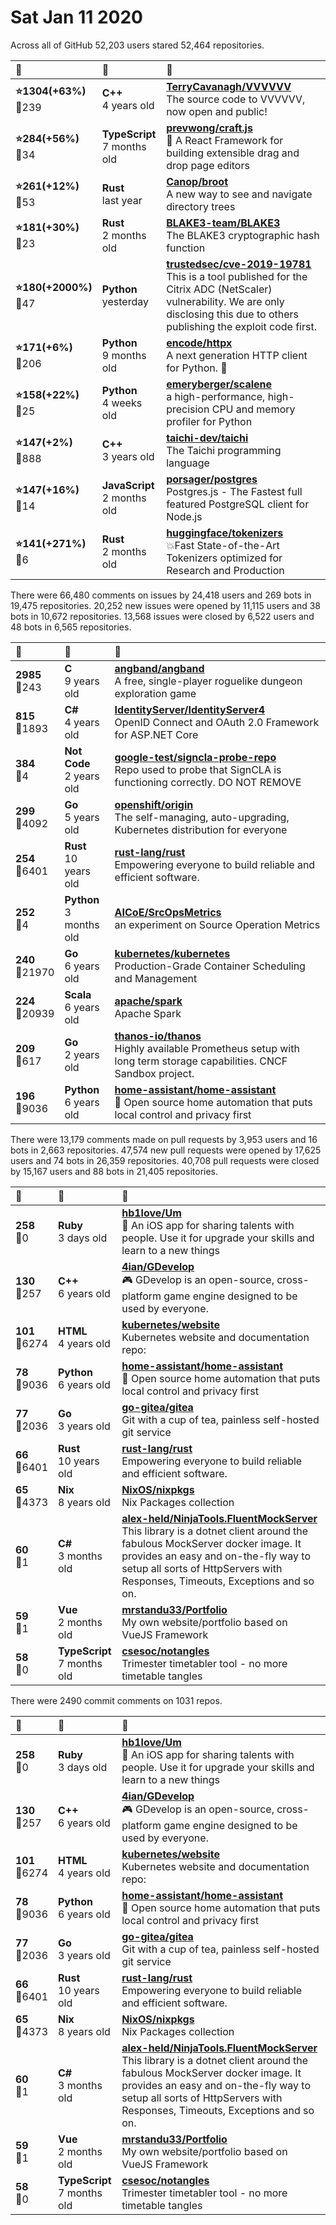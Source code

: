 # Sat Jan 11 2020

Across all of GitHub 52,203 users stared 
52,464 repositories. 

| :page_with_curl: | :calendar: | :page_with_curl: |
| :--- | :--- | :--- |
| **:star:1304(+63%)**<br>:twisted_rightwards_arrows:239 | **C++**<br>4 years old | **[TerryCavanagh/VVVVVV](https://github.com/TerryCavanagh/VVVVVV)**<br>The source code to VVVVVV, now open and public! |
| **:star:284(+56%)**<br>:twisted_rightwards_arrows:34 | **TypeScript**<br>7 months old | **[prevwong/craft.js](https://github.com/prevwong/craft.js)**<br>🚀 A React Framework for building extensible drag and drop page editors |
| **:star:261(+12%)**<br>:twisted_rightwards_arrows:53 | **Rust**<br>last year | **[Canop/broot](https://github.com/Canop/broot)**<br>A new way to see and navigate directory trees |
| **:star:181(+30%)**<br>:twisted_rightwards_arrows:23 | **Rust**<br>2 months old | **[BLAKE3-team/BLAKE3](https://github.com/BLAKE3-team/BLAKE3)**<br>The BLAKE3 cryptographic hash function |
| **:star:180(+2000%)**<br>:twisted_rightwards_arrows:47 | **Python**<br>yesterday | **[trustedsec/cve-2019-19781](https://github.com/trustedsec/cve-2019-19781)**<br>This is a tool published for the Citrix ADC (NetScaler) vulnerability. We are only disclosing this due to others publishing the exploit code first. |
| **:star:171(+6%)**<br>:twisted_rightwards_arrows:206 | **Python**<br>9 months old | **[encode/httpx](https://github.com/encode/httpx)**<br>A next generation HTTP client for Python. 🦋 |
| **:star:158(+22%)**<br>:twisted_rightwards_arrows:25 | **Python**<br>4 weeks old | **[emeryberger/scalene](https://github.com/emeryberger/scalene)**<br>a high-performance, high-precision CPU and memory profiler for Python |
| **:star:147(+2%)**<br>:twisted_rightwards_arrows:888 | **C++**<br>3 years old | **[taichi-dev/taichi](https://github.com/taichi-dev/taichi)**<br>The Taichi programming language |
| **:star:147(+16%)**<br>:twisted_rightwards_arrows:14 | **JavaScript**<br>2 months old | **[porsager/postgres](https://github.com/porsager/postgres)**<br>Postgres.js - The Fastest full featured PostgreSQL client for Node.js |
| **:star:141(+271%)**<br>:twisted_rightwards_arrows:6 | **Rust**<br>2 months old | **[huggingface/tokenizers](https://github.com/huggingface/tokenizers)**<br>💥Fast State-of-the-Art Tokenizers optimized for Research and Production |

There were 66,480 comments on issues by 24,418 users and 269 bots in 19,475 repositories.
20,252 new issues were opened by 11,115 users and 38 bots in 10,672 repositories.
13,568 issues were closed by 6,522 users and 48 bots in 6,565 repositories.

| :speech_balloon: | :calendar: | :page_with_curl: |
| :--- | :--- | :--- |
| **2985**<br>:twisted_rightwards_arrows:243 | **C**<br>9 years old | **[angband/angband](https://github.com/angband/angband)**<br>A free, single-player roguelike dungeon exploration game |
| **815**<br>:twisted_rightwards_arrows:1893 | **C#**<br>4 years old | **[IdentityServer/IdentityServer4](https://github.com/IdentityServer/IdentityServer4)**<br>OpenID Connect and OAuth 2.0 Framework for ASP.NET Core |
| **384**<br>:twisted_rightwards_arrows:4 | **Not Code**<br>2 years old | **[google-test/signcla-probe-repo](https://github.com/google-test/signcla-probe-repo)**<br>Repo used to probe that SignCLA is functioning correctly.  DO NOT REMOVE |
| **299**<br>:twisted_rightwards_arrows:4092 | **Go**<br>5 years old | **[openshift/origin](https://github.com/openshift/origin)**<br>The self-managing, auto-upgrading, Kubernetes distribution for everyone |
| **254**<br>:twisted_rightwards_arrows:6401 | **Rust**<br>10 years old | **[rust-lang/rust](https://github.com/rust-lang/rust)**<br>Empowering everyone to build reliable and efficient software. |
| **252**<br>:twisted_rightwards_arrows:4 | **Python**<br>3 months old | **[AICoE/SrcOpsMetrics](https://github.com/AICoE/SrcOpsMetrics)**<br>an experiment on Source Operation Metrics |
| **240**<br>:twisted_rightwards_arrows:21970 | **Go**<br>6 years old | **[kubernetes/kubernetes](https://github.com/kubernetes/kubernetes)**<br>Production-Grade Container Scheduling and Management |
| **224**<br>:twisted_rightwards_arrows:20939 | **Scala**<br>6 years old | **[apache/spark](https://github.com/apache/spark)**<br>Apache Spark |
| **209**<br>:twisted_rightwards_arrows:617 | **Go**<br>2 years old | **[thanos-io/thanos](https://github.com/thanos-io/thanos)**<br>Highly available Prometheus setup with long term storage capabilities. CNCF Sandbox project. |
| **196**<br>:twisted_rightwards_arrows:9036 | **Python**<br>6 years old | **[home-assistant/home-assistant](https://github.com/home-assistant/home-assistant)**<br>:house_with_garden: Open source home automation that puts local control and privacy first |

There were 13,179 comments made on pull requests by 3,953 users and 16 bots in 2,663 repositories.
47,574 new pull requests were opened by 17,625 users and 74 bots in 26,359 repositories.
40,708 pull requests were closed by 15,167 users and 88 bots in 21,405 repositories.

| :speech_balloon: | :calendar: | :page_with_curl: |
| :--- | :--- | :--- |
| **258**<br>:twisted_rightwards_arrows:0 | **Ruby**<br>3 days old | **[hb1love/Um](https://github.com/hb1love/Um)**<br>🌷 An iOS app for sharing talents with people. Use it for upgrade your skills and learn to a new things |
| **130**<br>:twisted_rightwards_arrows:257 | **C++**<br>6 years old | **[4ian/GDevelop](https://github.com/4ian/GDevelop)**<br>:video_game: GDevelop is an open-source, cross-platform game engine designed to be used by everyone. |
| **101**<br>:twisted_rightwards_arrows:6274 | **HTML**<br>4 years old | **[kubernetes/website](https://github.com/kubernetes/website)**<br>Kubernetes website and documentation repo:  |
| **78**<br>:twisted_rightwards_arrows:9036 | **Python**<br>6 years old | **[home-assistant/home-assistant](https://github.com/home-assistant/home-assistant)**<br>:house_with_garden: Open source home automation that puts local control and privacy first |
| **77**<br>:twisted_rightwards_arrows:2036 | **Go**<br>3 years old | **[go-gitea/gitea](https://github.com/go-gitea/gitea)**<br>Git with a cup of tea, painless self-hosted git service |
| **66**<br>:twisted_rightwards_arrows:6401 | **Rust**<br>10 years old | **[rust-lang/rust](https://github.com/rust-lang/rust)**<br>Empowering everyone to build reliable and efficient software. |
| **65**<br>:twisted_rightwards_arrows:4373 | **Nix**<br>8 years old | **[NixOS/nixpkgs](https://github.com/NixOS/nixpkgs)**<br>Nix Packages collection |
| **60**<br>:twisted_rightwards_arrows:1 | **C#**<br>3 months old | **[alex-held/NinjaTools.FluentMockServer](https://github.com/alex-held/NinjaTools.FluentMockServer)**<br>This library is a dotnet client around the fabulous MockServer docker image. It provides an easy and on-the-fly way to setup all sorts of HttpServers with Responses, Timeouts, Exceptions and so on. |
| **59**<br>:twisted_rightwards_arrows:1 | **Vue**<br>2 months old | **[mrstandu33/Portfolio](https://github.com/mrstandu33/Portfolio)**<br>My own website/portfolio based on VueJS Framework |
| **58**<br>:twisted_rightwards_arrows:0 | **TypeScript**<br>7 months old | **[csesoc/notangles](https://github.com/csesoc/notangles)**<br>Trimester timetabler tool - no more timetable tangles |

There were 2490 commit comments on 1031 repos.

| :speech_balloon: | :calendar: | :page_with_curl: |
| :--- | :--- | :--- |
| **258**<br>:twisted_rightwards_arrows:0 | **Ruby**<br>3 days old | **[hb1love/Um](https://github.com/hb1love/Um)**<br>🌷 An iOS app for sharing talents with people. Use it for upgrade your skills and learn to a new things |
| **130**<br>:twisted_rightwards_arrows:257 | **C++**<br>6 years old | **[4ian/GDevelop](https://github.com/4ian/GDevelop)**<br>:video_game: GDevelop is an open-source, cross-platform game engine designed to be used by everyone. |
| **101**<br>:twisted_rightwards_arrows:6274 | **HTML**<br>4 years old | **[kubernetes/website](https://github.com/kubernetes/website)**<br>Kubernetes website and documentation repo:  |
| **78**<br>:twisted_rightwards_arrows:9036 | **Python**<br>6 years old | **[home-assistant/home-assistant](https://github.com/home-assistant/home-assistant)**<br>:house_with_garden: Open source home automation that puts local control and privacy first |
| **77**<br>:twisted_rightwards_arrows:2036 | **Go**<br>3 years old | **[go-gitea/gitea](https://github.com/go-gitea/gitea)**<br>Git with a cup of tea, painless self-hosted git service |
| **66**<br>:twisted_rightwards_arrows:6401 | **Rust**<br>10 years old | **[rust-lang/rust](https://github.com/rust-lang/rust)**<br>Empowering everyone to build reliable and efficient software. |
| **65**<br>:twisted_rightwards_arrows:4373 | **Nix**<br>8 years old | **[NixOS/nixpkgs](https://github.com/NixOS/nixpkgs)**<br>Nix Packages collection |
| **60**<br>:twisted_rightwards_arrows:1 | **C#**<br>3 months old | **[alex-held/NinjaTools.FluentMockServer](https://github.com/alex-held/NinjaTools.FluentMockServer)**<br>This library is a dotnet client around the fabulous MockServer docker image. It provides an easy and on-the-fly way to setup all sorts of HttpServers with Responses, Timeouts, Exceptions and so on. |
| **59**<br>:twisted_rightwards_arrows:1 | **Vue**<br>2 months old | **[mrstandu33/Portfolio](https://github.com/mrstandu33/Portfolio)**<br>My own website/portfolio based on VueJS Framework |
| **58**<br>:twisted_rightwards_arrows:0 | **TypeScript**<br>7 months old | **[csesoc/notangles](https://github.com/csesoc/notangles)**<br>Trimester timetabler tool - no more timetable tangles |

